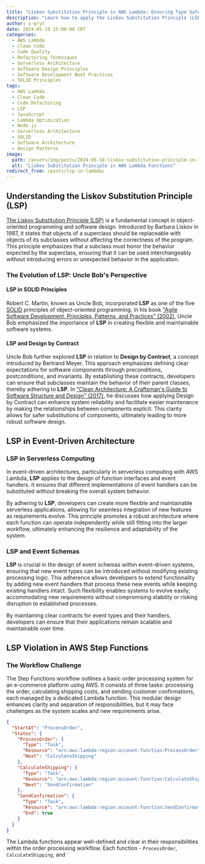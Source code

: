 ```yaml
---
title: "Liskov Substitution Principle in AWS Lambda: Ensuring Type Safety and Reliability"
description: "Learn how to apply the Liskov Substitution Principle (LSP) in AWS Lambda functions. Discover techniques for creating type-safe and reliable serverless architectures using JavaScript and TypeScript."
author: s-gryt
date: 2024-05-18 15:00:00 CDT
categories:
  - AWS Lambda
  - Clean Code
  - Code Quality
  - Refactoring Techniques
  - Serverless Architecture
  - Software Design Principles
  - Software Development Best Practices
  - SOLID Principles
tags:
  - AWS Lambda
  - Clean Code
  - Code Refactoring
  - LSP
  - JavaScript
  - Lambda Optimization
  - Node.js
  - Serverless Architecture
  - SOLID
  - Software Architecture
  - Design Patterns
image:
  path: /assets/img/posts/2024-05-18-liskov-substitution-principle-in-lambda/cover.png
  alt: "Liskov Substitution Principle in AWS Lambda Functions"
redirect_from: /posts/lsp-in-lambda/
---
```


## Understanding the Liskov Substitution Principle (LSP)

[The Liskov Substitution Principle (LSP)](https://en.wikipedia.org/wiki/Liskov_substitution_principle) is a fundamental concept in object-oriented programming and software design. Introduced by Barbara Liskov in 1987, it states that objects of a superclass should be replaceable with objects of its subclasses without affecting the correctness of the program. This principle emphasizes that a subclass must honor the behavior expected by the superclass, ensuring that it can be used interchangeably without introducing errors or unexpected behavior in the application.

### The Evolution of LSP: Uncle Bob's Perspective

#### LSP in SOLID Principles

Robert C. Martin, known as Uncle Bob, incorporated **LSP** as one of the five [SOLID](https://blog.cleancoder.com/uncle-bob/2020/10/18/Solid-Relevance.html) principles of object-oriented programming. In his book ["Agile Software Development, Principles, Patterns, and Practices" (2002)](https://www.amazon.com/Software-Development-Principles-Patterns-Practices/dp/0135974445), Uncle Bob emphasized the importance of **LSP** in creating flexible and maintainable software systems.

#### LSP and Design by Contract

Uncle Bob further explored **LSP** in relation to **Design by Contract**, a concept introduced by Bertrand Meyer. This approach emphasizes defining clear expectations for software components through preconditions, postconditions, and invariants. By establishing these contracts, developers can ensure that subclasses maintain the behavior of their parent classes, thereby adhering to **LSP**. In ["Clean Architecture: A Craftsman's Guide to Software Structure and Design" (2017)](https://www.amazon.com/Clean-Architecture-Craftsmans-Software-Structure/dp/0134494164), he discusses how applying Design by Contract can enhance system reliability and facilitate easier maintenance by making the relationships between components explicit. This clarity allows for safer substitutions of components, ultimately leading to more robust software design.

## LSP in Event-Driven Architecture

### **LSP** in Serverless Computing

In event-driven architectures, particularly in serverless computing with AWS Lambda, **LSP** applies to the design of function interfaces and event handlers. It ensures that different implementations of event handlers can be substituted without breaking the overall system behavior.

By adhering to **LSP**, developers can create more flexible and maintainable serverless applications, allowing for seamless integration of new features as requirements evolve. This principle promotes a robust architecture where each function can operate independently while still fitting into the larger workflow, ultimately enhancing the resilience and adaptability of the system.

### LSP and Event Schemas

**LSP** is crucial in the design of event schemas within event-driven systems, ensuring that new event types can be introduced without modifying existing processing logic. This adherence allows developers to extend functionality by adding new event handlers that process these new events while keeping existing handlers intact. Such flexibility enables systems to evolve easily, accommodating new requirements without compromising stability or risking disruption to established processes.

By maintaining clear contracts for event types and their handlers, developers can ensure that their applications remain scalable and maintainable over time.

## LSP Violation in AWS Step Functions

### The Workflow Challenge

The Step Functions workflow outlines a basic order processing system for an e-commerce platform using AWS. It consists of three tasks: processing the order, calculating shipping costs, and sending customer confirmations, each managed by a dedicated Lambda function. This modular design enhances clarity and separation of responsibilities, but it may face challenges as the system scales and new requirements arise.

```json
{
  "StartAt": "ProcessOrder",
  "States": {
    "ProcessOrder": {
      "Type": "Task",
      "Resource": "arn:aws:lambda:region:account:function:ProcessOrder",
      "Next": "CalculateShipping"
    },
    "CalculateShipping": {
      "Type": "Task",
      "Resource": "arn:aws:lambda:region:account:function:CalculateShipping",
      "Next": "SendConfirmation"
    },
    "SendConfirmation": {
      "Type": "Task",
      "Resource": "arn:aws:lambda:region:account:function:SendConfirmation",
      "End": true
    }
  }
}
```

The Lambda functions appear well-defined and clear in their responsibilities within the order processing workflow. Each function - `ProcessOrder`, `CalculateShipping`, and `

